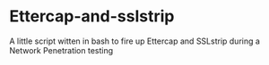 # Ettercap-and-sslstrip
A little script witten in bash to fire up Ettercap and SSLstrip during a Network Penetration testing
